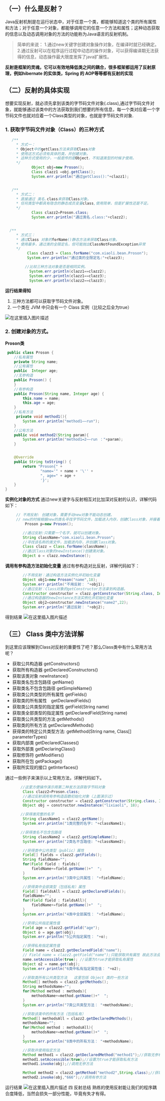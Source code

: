 ## （一）什么是反射？

Java反射机制是在运行状态中，对于任意一个类，都能够知道这个类的所有属性和方法；对于任意一个对象，都能够调用它的任意一个方法和属性；这种动态获取的信息以及动态调用对象的方法的功能称为Java语言的反射机制。

> 简单的来说：
> 1.通过new关键字创建对象操作对象，在编译时就已经确定。
> 2.通过反射可以在程序运行过程中动态的操作对象，可以获得编译期无法获得的信息，动态操作最大限度发挥了java扩展性。

**反射是框架的灵魂，它可以有效地降低类之间的耦合，很多框架都运用了反射原理，例如hibernate 的实体类，Spring 的 AOP等等都有反射的实现**

## （二）反射的具体实现

想要实现反射，就必须先拿到该类的字节码文件对象(.class),通过字节码文件对象，就能够通过该类中的方法获取到我们想要的所有信息，每一个类对应着一个字节码文件也就对应着一个Class类型的对象，也就是字节码文件对象.

### 1. 获取字节码文件对象（Class）的三种方式

```java
   /**
     * 方式一：
     * Object中的getClass方法来获取Class对象
     * 使用这方式必须有具体的类，并创建对象。
     * 这种方式使用的少，一般是传的是Object，不知道类型的时候才使用。
     */
            Object obj=new Proson();
	        Class clazz1 =obj.getClass();
	        System.err.println("通过getClass():"+clazz1);


   /**
     * 方式二：
     * 直接通过 类名.class来获取Class对象。
     * 任何类型中都具有隐含的静态成员变量class,使用简单，但是扩展性还是不足。
     */
            Class clazz2=Proson.class;
	        System.err.println("通过类名.class:"+clazz2);


  /**
     * 方式三：
     * 通过Class 对象的forName()静态方法来获取Class对象。
     * 使用最多，通过类的全限定名，但可能抛出ClassNotFoundException异常
     */
          Class clazz3 = Class.forName("com.xiaoli.bean.Proson");
	      System.err.println("通过类的全限定名:"+clazz3);

         //比较三种方法对象是否是相同实例。
	       System.err.println(clazz1==clazz2);
	       System.err.println(clazz1==clazz3);
	       System.err.println(clazz2==clazz3);

```

**运行结果得知**

1. 三种方法都可以获取字节码文件对象。
2. 一个类在 JVM 中只会有一个 Class 实例（比较之后全为true）

![在这里插入图片描述](assets/20190121113206784.png)



### 2. 创建对象的方式。

**Proson类**

```java
 public class Proson {
    //私有属性
    private String name;
    //公有属性
    public  Integer age;
    //无参构造
    public Proson() {
    }
    //有参构造
    public Proson(String name, Integer age) {
        this.name = name;
        this.age = age;
    }
    //私有方法
     private void method1(){
        System.err.println("method1——run");
    }
    //公有方法
    public void method2(String param){
        System.err.println("method1=2——run ："+param);
    }


    @Override
    public String toString() {
        return "Proson{" +
                "name='" + name + '\'' +
                ", age=" + age +
                '}';
    }
}

```

**实例化对象的方式**
通过new关键字与反射相互对比加深对反射的认识，详解代码如下：

```java
	 // 不用反射: 创建对象，需要手动new对象不能动态创建。
	 // new的时候根据new的类名寻找字节码文件，加载进入内存，创建Class对象，并接着创建对应的Proson对象。
         Proson p=new Proson();

        //通过反射:只需要一个名字，就可以创建对象。
        String className="com.xiaoli.bean.Proson";
        //寻找该名称的类文件，加载进内存，并创建Class对象。
        Class clazz = Class.forName(className);
        //通过Class对象的newInstance()创建类对象。
        Object o = clazz.newInstance();


```

**调用有参构造方法初始化变量**
通过有参构造对比反射，详解代码如下：

```java
        //不用反射：通过构造方法实例化并初始化变量
        Object obj1=new Proson("name",18);
        System.err.println("不用反射： "+obj1);
        //通过反射：Class对象的getConstructor方法拿到构造器。
        Constructor constructor = clazz.getConstructor(String.class, Integer.class);
        //通过构造器的newInstance方法实例化并初始化变量
        Object obj2=constructor.newInstance("name2",22);
        System.err.println("通过反射： "+obj2);

```

得到结果
![在这里插入图片描述](assets/2019012111262687.png)

## （三） Class 类中方法详解

到这里应该理解到Class对反射的重要性了吧？那么Class类中有什么常用方法呢？

- 获取公共构造器 getConstructors()
- 获取所有构造器 getDeclaredConstructors()
- 获取该类对象 newInstance()
- 获取类名包含包路径 getName()
- 获取类名不包含包路径 getSimpleName()
- 获取类公共类型的所有属性 getFields()
- 获取类的所有属性　getDeclaredFields()
- 获取类公共类型的指定属性 getField(String name)
- 获取类全部类型的指定属性 getDeclaredField(String name)
- 获取类公共类型的方法 getMethods()
- 获取类的所有方法 getDeclaredMethods()
- 获得类的特定公共类型方法: getMethod(String name, Class[] parameterTypes)
- 获取内部类 getDeclaredClasses()
- 获取外部类 getDeclaringClass()
- 获取修饰符 getModifiers()
- 获取所在包 getPackage()
- 获取所实现的接口 getInterfaces()

通过一些例子来演示以上常用方法，详解代码如下。

```java
       //这里方便操作演示用第二种发方法获取字节码对象
        Class clazz2=Proson.class;
        //通过反射调用有参构造函数初始化对象（上面演示过） 
        Constructor constructor = clazz2.getConstructor(String.class, Integer.class);
        Object obj = constructor.newInstance("lixiaoli", 18);

       //获得类完整的名字
        String className1 = clazz2.getName();
        System.err.println("1类完整的名字: "+className1);

       //获得类名不包含包路径
        String className2 = clazz2.getSimpleName();
        System.err.println("2类名不含路径: "+className2);

        //获得类中公共类型（public）属性
        Field[] fields = clazz2.getFields();
        String fieldName="";
        for(Field field : fields){
            fieldName+=field.getName()+"  ";
        }
        System.err.println("3类中公共属性： "+fieldName);

        //获得类中全部类型（包括私有）属性
        Field[] fieldsAll = clazz2.getDeclaredFields();
        fieldName="";
        for(Field field : fieldsAll){
            fieldName+=field.getName()+"  ";
        }
        System.err.println("4类中全部属性： "+fieldName);

        //获得公共指定属性值
        Field age = clazz2.getField("age");
        Object o = age.get(obj);
        System.err.println("5公共指定属性： "+o);

        //获得私有指定属性值
        Field name = clazz2.getDeclaredField("name");
        // Field name = clazz2.getField("name");只能获取共有属性 故此方法会抛出NoSuchFieldException异常,所以选用getDeclaredField();
        name.setAccessible(true); //设置为true才能获取私有属性
        Object o2 = name.get(obj);
        System.err.println("6类中私有指定属性值： "+o2);

        //获取类所有公共类型方法   这里包括 Object 类的一些方法
        Method[] methods = clazz2.getMethods();
        String methodsName="";
        for(Method method : methods){
            methodsName+=method.getName()+"  ";
        }
        System.err.println("7类公共类型方法： "+methodsName);

        //获取该类中的所有方法（包括私有）
        Method[] methodsAll = clazz2.getDeclaredMethods();
        methodsName="";
        for(Method method : methodsAll){
            methodsName+=method.getName()+"  ";
        }
        System.err.println("8类中的所有方法： "+methodsName);

        //获取并使用指定方法
        Method method1 = clazz2.getDeclaredMethod("method1");//获取无参私有方法
        method1.setAccessible(true);//设置为true才能获取私有方法
        method1.invoke(obj);//调用无参方法

        Method method2 = clazz2.getMethod("method2",String.class);//获取有参数方法
        method2.invoke(obj,"666");//调用有参方法


```

运行结果
![在这里插入图片描述](assets/20190121151701147.png)
四 反射总结
熟练的使用反射能让我们的程序耦合度降低，当然会损失一部分性能，毕竟有失才有得。